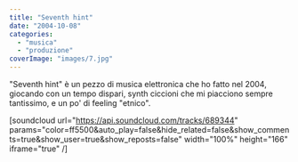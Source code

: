 ```yaml
---
title: "Seventh hint"
date: "2004-10-08"
categories: 
  - "musica"
  - "produzione"
coverImage: "images/7.jpg"
---
```


"Seventh hint" è un pezzo di musica elettronica che ho fatto nel 2004, giocando con un tempo dispari, synth ciccioni che mi piacciono sempre tantissimo, e un po' di feeling "etnico".

\[soundcloud url="https://api.soundcloud.com/tracks/689344" params="color=ff5500&auto\_play=false&hide\_related=false&show\_comments=true&show\_user=true&show\_reposts=false" width="100%" height="166" iframe="true" /\]
